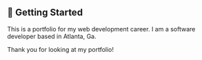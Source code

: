 ## 🚀 Getting Started

This is a portfolio for my web development career. I am a software developer based in Atlanta, Ga.

Thank you for looking at my portfolio!
